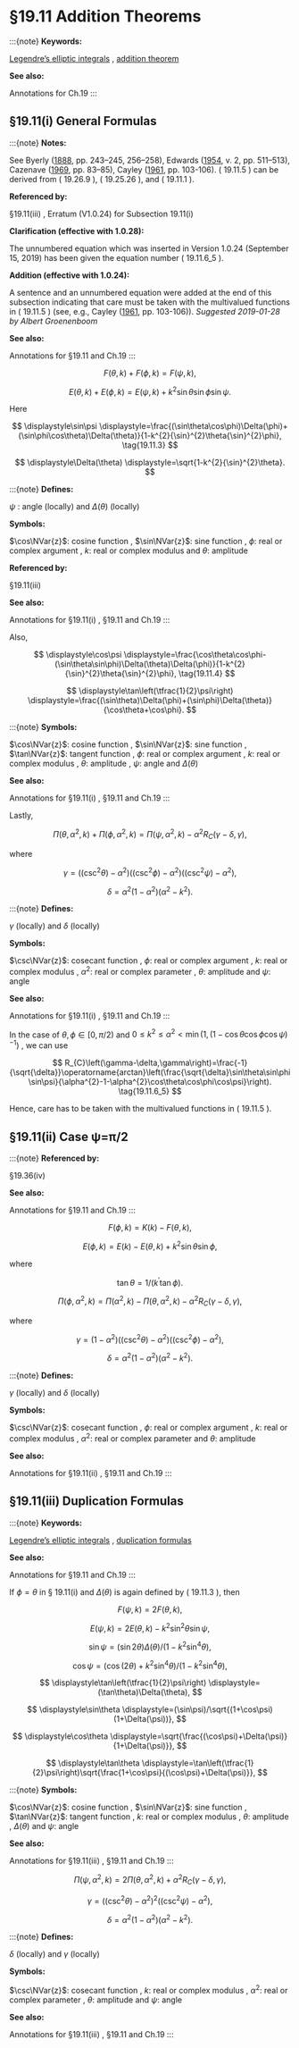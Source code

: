 # §19.11 Addition Theorems

:::{note}
**Keywords:**

[Legendre’s elliptic integrals](http://dlmf.nist.gov/search/search?q=Legendre%20elliptic%20integrals) , [addition theorem](http://dlmf.nist.gov/search/search?q=addition%20theorem)

**See also:**

Annotations for Ch.19
:::


## §19.11(i) General Formulas

:::{note}
**Notes:**

See Byerly ([1888](./bib/B.html#bib399 "Elements of the Integral Calculus"), pp. 243–245, 256–258), Edwards ([1954](./bib/E.html#bib729 "A Treatise on the Integral Calculus"), v. 2, pp. 511–513), Cazenave ([1969](./bib/C.html#bib461 "Intégrales et Fonctions Elliptiques en Vue des Applications"), pp. 83–85), Cayley ([1961](./bib/C.html#bib2908 "An Elementary Treatise on Elliptic Functions"), pp. 103-106). ( 19.11.5 ) can be derived from ( 19.26.9 ), ( 19.25.26 ), and ( 19.11.1 ).

**Referenced by:**

§19.11(iii) , Erratum (V1.0.24) for Subsection 19.11(i)

**Clarification (effective with 1.0.28):**

The unnumbered equation which was inserted in Version 1.0.24 (September 15, 2019) has been given the equation number ( 19.11.6_5 ).

**Addition (effective with 1.0.24):**

A sentence and an unnumbered equation were added at the end of this subsection indicating that care must be taken with the multivalued functions in ( 19.11.5 ) (see, e.g., Cayley ([1961](./bib/C.html#bib2908 "An Elementary Treatise on Elliptic Functions"), pp. 103-106)). *Suggested 2019-01-28 by Albert Groenenboom*

**See also:**

Annotations for §19.11 and Ch.19
:::


<a id="E1"></a>
$$
F\left(\theta,k\right)+F\left(\phi,k\right)=F\left(\psi,k\right), \tag{19.11.1}
$$


<a id="E2"></a>
$$
E\left(\theta,k\right)+E\left(\phi,k\right)=E\left(\psi,k\right)+k^{2}\sin\theta\sin\phi\sin\psi. \tag{19.11.2}
$$

Here

<a id="E3"></a>

<a id="Ex1"></a>
$$
\displaystyle\sin\psi \displaystyle=\frac{(\sin\theta\cos\phi)\Delta(\phi)+(\sin\phi\cos\theta)\Delta(\theta)}{1-k^{2}{\sin}^{2}\theta{\sin}^{2}\phi}, \tag{19.11.3}
$$

<a id="Ex2"></a>
$$
\displaystyle\Delta(\theta) \displaystyle=\sqrt{1-k^{2}{\sin}^{2}\theta}.
$$

:::{note}
**Defines:**

$\psi$ : angle (locally) and $\Delta(\theta)$ (locally)

**Symbols:**

$\cos\NVar{z}$: cosine function , $\sin\NVar{z}$: sine function , $\phi$: real or complex argument , $k$: real or complex modulus and $\theta$: amplitude

**Referenced by:**

§19.11(iii)

**See also:**

Annotations for §19.11(i) , §19.11 and Ch.19
:::

Also,

<a id="E4"></a>

<a id="Ex3"></a>
$$
\displaystyle\cos\psi \displaystyle=\frac{\cos\theta\cos\phi-(\sin\theta\sin\phi)\Delta(\theta)\Delta(\phi)}{1-k^{2}{\sin}^{2}\theta{\sin}^{2}\phi}, \tag{19.11.4}
$$

<a id="Ex4"></a>
$$
\displaystyle\tan\left(\tfrac{1}{2}\psi\right) \displaystyle=\frac{(\sin\theta)\Delta(\phi)+(\sin\phi)\Delta(\theta)}{\cos\theta+\cos\phi}.
$$

:::{note}
**Symbols:**

$\cos\NVar{z}$: cosine function , $\sin\NVar{z}$: sine function , $\tan\NVar{z}$: tangent function , $\phi$: real or complex argument , $k$: real or complex modulus , $\theta$: amplitude , $\psi$: angle and $\Delta(\theta)$

**See also:**

Annotations for §19.11(i) , §19.11 and Ch.19
:::

Lastly,


<a id="E5"></a>
$$
\Pi\left(\theta,\alpha^{2},k\right)+\Pi\left(\phi,\alpha^{2},k\right)=\Pi\left(\psi,\alpha^{2},k\right)-\alpha^{2}R_{C}\left(\gamma-\delta,\gamma\right), \tag{19.11.5}
$$

where

<a id="E6"></a>

<a id="Ex5"></a>
$$
\displaystyle\gamma \displaystyle=(({\csc}^{2}\theta)-\alpha^{2})(({\csc}^{2}\phi)-\alpha^{2})(({\csc}^{2}\psi)-\alpha^{2}), \tag{19.11.6}
$$

<a id="Ex6"></a>
$$
\displaystyle\delta \displaystyle=\alpha^{2}(1-\alpha^{2})(\alpha^{2}-k^{2}).
$$

:::{note}
**Defines:**

$\gamma$ (locally) and $\delta$ (locally)

**Symbols:**

$\csc\NVar{z}$: cosecant function , $\phi$: real or complex argument , $k$: real or complex modulus , $\alpha^{2}$: real or complex parameter , $\theta$: amplitude and $\psi$: angle

**See also:**

Annotations for §19.11(i) , §19.11 and Ch.19
:::

In the case of $\theta,\phi\in[0,\pi/2)$ and $0\leq k^{2}\leq\alpha^{2}<\min\left(1,\left(1-\cos\theta\cos\phi\cos\psi\right)^{-1}\right)$ , we can use


<a id="E6_5"></a>
$$
R_{C}\left(\gamma-\delta,\gamma\right)=\frac{-1}{\sqrt{\delta}}\operatorname{arctan}\left(\frac{\sqrt{\delta}\sin\theta\sin\phi\sin\psi}{\alpha^{2}-1-\alpha^{2}\cos\theta\cos\phi\cos\psi}\right). \tag{19.11.6_5}
$$

Hence, care has to be taken with the multivalued functions in ( 19.11.5 ).


## §19.11(ii) Case ψ=π/2

:::{note}
**Referenced by:**

§19.36(iv)

**See also:**

Annotations for §19.11 and Ch.19
:::


<a id="E7"></a>
$$
F\left(\phi,k\right)=K\left(k\right)-F\left(\theta,k\right), \tag{19.11.7}
$$


<a id="E8"></a>
$$
E\left(\phi,k\right)=E\left(k\right)-E\left(\theta,k\right)+k^{2}\sin\theta\sin\phi, \tag{19.11.8}
$$

where


<a id="E9"></a>
$$
\tan\theta=1/(k^{\prime}\tan\phi). \tag{19.11.9}
$$


<a id="E10"></a>
$$
\Pi\left(\phi,\alpha^{2},k\right)=\Pi\left(\alpha^{2},k\right)-\Pi\left(\theta,\alpha^{2},k\right)-\alpha^{2}R_{C}\left(\gamma-\delta,\gamma\right), \tag{19.11.10}
$$

where

<a id="E11"></a>

<a id="Ex7"></a>
$$
\displaystyle\gamma \displaystyle=(1-\alpha^{2})(({\csc}^{2}\theta)-\alpha^{2})(({\csc}^{2}\phi)-\alpha^{2}), \tag{19.11.11}
$$

<a id="Ex8"></a>
$$
\displaystyle\delta \displaystyle=\alpha^{2}(1-\alpha^{2})(\alpha^{2}-k^{2}).
$$

:::{note}
**Defines:**

$\gamma$ (locally) and $\delta$ (locally)

**Symbols:**

$\csc\NVar{z}$: cosecant function , $\phi$: real or complex argument , $k$: real or complex modulus , $\alpha^{2}$: real or complex parameter and $\theta$: amplitude

**See also:**

Annotations for §19.11(ii) , §19.11 and Ch.19
:::


## §19.11(iii) Duplication Formulas

:::{note}
**Keywords:**

[Legendre’s elliptic integrals](http://dlmf.nist.gov/search/search?q=Legendre%20elliptic%20integrals) , [duplication formulas](http://dlmf.nist.gov/search/search?q=duplication%20formulas)

**See also:**

Annotations for §19.11 and Ch.19
:::

If $\phi=\theta$ in § 19.11(i) and $\Delta(\theta)$ is again defined by ( 19.11.3 ), then


<a id="E12"></a>
$$
F\left(\psi,k\right)=2F\left(\theta,k\right), \tag{19.11.12}
$$


<a id="E13"></a>
$$
E\left(\psi,k\right)=2E\left(\theta,k\right)-k^{2}{\sin}^{2}\theta\sin\psi, \tag{19.11.13}
$$


<a id="E14"></a>
$$
\sin\psi=(\sin 2\theta)\Delta(\theta)/(1-k^{2}{\sin}^{4}\theta), \tag{19.11.14}
$$

<a id="E15"></a>

<a id="Ex9"></a>
$$
\displaystyle\cos\psi \displaystyle=(\cos\left(2\theta\right)+k^{2}{\sin}^{4}\theta)/(1-k^{2}{\sin}^{4}\theta), \tag{19.11.15}
$$

<a id="Ex10"></a>
$$
\displaystyle\tan\left(\tfrac{1}{2}\psi\right) \displaystyle=(\tan\theta)\Delta(\theta),
$$

<a id="Ex11"></a>
$$
\displaystyle\sin\theta \displaystyle=(\sin\psi)/\sqrt{(1+\cos\psi)(1+\Delta(\psi))},
$$

<a id="Ex12"></a>
$$
\displaystyle\cos\theta \displaystyle=\sqrt{\frac{(\cos\psi)+\Delta(\psi)}{1+\Delta(\psi)}},
$$

<a id="Ex13"></a>
$$
\displaystyle\tan\theta \displaystyle=\tan\left(\tfrac{1}{2}\psi\right)\sqrt{\frac{1+\cos\psi}{(\cos\psi)+\Delta(\psi)}},
$$

:::{note}
**Symbols:**

$\cos\NVar{z}$: cosine function , $\sin\NVar{z}$: sine function , $\tan\NVar{z}$: tangent function , $k$: real or complex modulus , $\theta$: amplitude , $\Delta(\theta)$ and $\psi$: angle

**See also:**

Annotations for §19.11(iii) , §19.11 and Ch.19
:::


<a id="E16"></a>
$$
\Pi\left(\psi,\alpha^{2},k\right)=2\Pi\left(\theta,\alpha^{2},k\right)+\alpha^{2}R_{C}\left(\gamma-\delta,\gamma\right), \tag{19.11.16}
$$

<a id="E17"></a>

<a id="Ex14"></a>
$$
\displaystyle\gamma \displaystyle=(({\csc}^{2}\theta)-\alpha^{2})^{2}(({\csc}^{2}\psi)-\alpha^{2}), \tag{19.11.17}
$$

<a id="Ex15"></a>
$$
\displaystyle\delta \displaystyle=\alpha^{2}(1-\alpha^{2})(\alpha^{2}-k^{2}).
$$

:::{note}
**Defines:**

$\delta$ (locally) and $\gamma$ (locally)

**Symbols:**

$\csc\NVar{z}$: cosecant function , $k$: real or complex modulus , $\alpha^{2}$: real or complex parameter , $\theta$: amplitude and $\psi$: angle

**See also:**

Annotations for §19.11(iii) , §19.11 and Ch.19
:::
